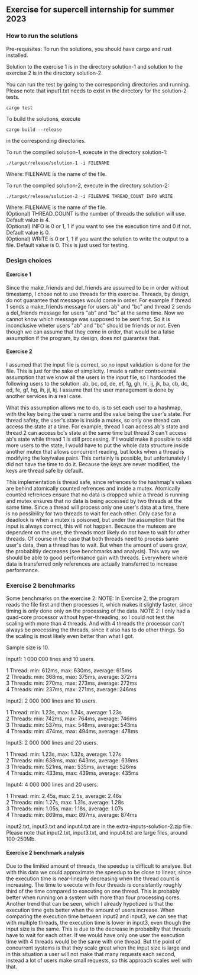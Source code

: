 ## Exercise for supercell internship for summer 2023


### How to run the solutions

Pre-requisites: To run the solutions, you should have cargo and rust installed.

Solution to the exercise 1 is in the directory solution-1 and solution to the exercise 2 is in the directory solution-2.

You can run the test by going to the corresponding directories and running.
Please note that input1.txt needs to exist in the directory for the solution-2 tests.

```
cargo test
```

To build the solutions, execute 
```
cargo build --release
```
in the corresponding directories.


To run the compiled solution-1, execute in the directory solution-1:
```
./target/release/solution-1 -i FILENAME 
```
Where: FILENAME is the name of the file.


To run the compiled solution-2, execute in the directory solution-2:
```
./target/release/solution-2 -i FILENAME THREAD_COUNT INFO WRITE
```
Where: FILENAME is the name of the file.\
(Optional) THREAD_COUNT is the number of threads the solution will use. Default value is 4.\
(Optional) INFO is 0 or 1, 1 if you want to see the execution time and 0 if not. Default value is 0.\
(Optional) WRITE is 0 or 1, 1 if you want the solution to write the output to a file. Default value is 0. This is just used for testing.

### Design choices

#### Exercise 1

Since the make_friends and del_friends are assumed to be in order without timestamp, I chose not to use threads for this exercise. Threads, by design, do not guarantee that messages would come in order. For example if thread 1 sends a make_friends message for users ab" and "bc" and thread 2 sends a del_friends message for users "ab" and "bc" at the same time. Now we cannot know which message was supposed to be sent first. So it is inconclusive wheter users "ab" and "bc" should be friends or not. Even though we can assume that they come in order, that would be a false assumption if the program, by design, does not guarantee that.


#### Exercise 2

I assumed that the input file is correct, so no input validation is done for the file. This is just for the sake of simplicity.
I made a rather controversial assumption that we know all the users in the input file, so I hardcoded the following users to the solution: 
ab, bc, cd, de, ef, fg, gh, hi, ij, jk, ba, cb, dc, ed, fe, gf, hg, ih, ji, kj. I assume that the user management is done by another services in a real case. 

What this assumption allows me to do, is to set each user to a hashmap, with the key being the user's name and the value being the user's state. For thread safety, the user's state is inside a mutex, so only one thread can access the state at a time. For example, thread 1 can access ab's state and thread 2 can access bc's state at the same time but thread 3 can't access ab's state while thread 1 is still processing. If I would make it possible to add more users to the state, I would have to put the whole data structure inside another mutex that allows concurrent reading, but locks when a thread is modifying the key/value pairs. This certainly is possible, but unfortunately I did not have the time to do it. Because the keys are never modified, the keys are thread safe by default.

This implementation is thread safe, since refrences to the hashmap's values are behind atomically counted refrences and inside a mutex. Atomically counted refrences ensure that no data is dropped while a thread is running and mutex ensures that no data is being accessed by two threads at the same time. Since a thread will process only one user's data at a time, there is no possibility for two threads to wait for each other. Only case for a deadlock is when a mutex is poisoned, but under the assumption that the input is always correct, this will not happen. Because the mutexes are dependent on the user, the threads most likely do not have to wait for other threads. Of course in the case that both threads need to process same user's data, then a thread has to wait. But when the amount of users grow, the probablitiy decreases (see benchmarks and analysis). This way we should be able to good performance gain with threads. Everywhere where data is transferred only references are actually transferred to increase performance.


### Exercise 2 benchmarks

Some benchmarks on the exercise 2:
NOTE: In Exercise 2, the program reads the file first and then processes it, which makes it slightly faster, since timing is only done only on the processing of the data.
NOTE 2: I only had a quad-core processor without hyper-threading, so I could not test the scaling with more than 4 threads. And with 4 threads the processor can't always be processing the threads, since it also has to do other things. So the scaling is most likely even better than what I got.

Sample size is 10.

Input1: 1 000 000 lines and 10 users.

1 Thread: min: 612ms, max: 630ms, average: 615ms\
2 Threads: min: 368ms, max: 375ms, average: 372ms\
3 Threads: min: 270ms, max: 273ms, average: 272ms\
4 Threads: min: 237ms, max: 271ms, average: 246ms

Input2: 2 000 000 lines and 10 users.

1 Thread: min: 1.23s, max: 1.24s, average: 1.23s \
2 Threads: min: 742ms, max: 764ms, average: 746ms\
3 Threads: min: 537ms, max: 548ms, average: 543ms\
4 Threads: min: 474ms, max: 494ms, average: 478ms

Input3: 2 000 000 lines and 20 users.

1 Thread: min: 1.23s, max: 1.32s, average: 1.27s \
2 Threads: min: 638ms, max: 643ms, average: 639ms\
3 Threads: min: 521ms, max: 535ms, average: 526ms\
4 Threads: min: 433ms, max: 439ms, average: 435ms

Input4: 4 000 000 lines and 20 users.

1 Thread: min: 2.45s, max: 2.5s, average: 2.46s\
2 Threads: min: 1.27s, max: 1.31s, average: 1.28s\
3 Threads: min: 1.05s, max: 1.18s, average: 1.07s\
4 Threads: min: 869ms, max: 897ms, average: 874ms

input2.txt, input3.txt and input4.txt are in the extra-inputs-solution-2.zip file.
Please note that input2.txt, input3.txt, and input4.txt are large files, around 100-250Mb.

#### Exercise 2 benchmark analysis

Due to the limited amount of threads, the speedup is difficult to analyse. But with this data we could approximate the speedup to be close to linear, since the execution time is near-linearly decreasing when the thread count is increasing. The time to execute with four threads is consistantly roughly third of the time compared to executing on one thread. This is probably better when running on a system with more than four processing cores. Another trend that can be seen, which I already hypotized is that the execution time gets better when the amount of users increase. When comparing the execution time between input2 and input3, we can see that with multiple threads, the execution time is lower in input3, even though the input size is the same. This is due to the decrease in probabilty that threads have to wait for each other. If we would have only one user the execution time with 4 threads would be the same with one thread. But the point of concurrent systems is that they scale great when the input size is large and in this situation a user will not make that many requests each second, instead a lot of users make small requests, so this approach scales well with that.



